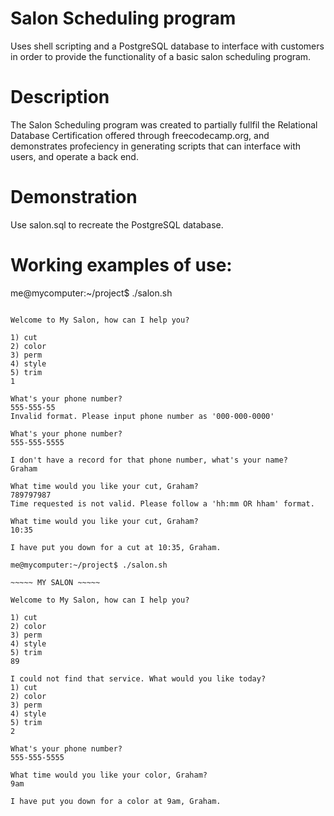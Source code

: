 # Salon Scheduling program

Uses shell scripting and a PostgreSQL database to interface with customers in order to provide 
the functionality of a basic salon scheduling program.

# Description

The Salon Scheduling program was created to partially fullfil the Relational Database Certification 
offered through freecodecamp.org, and demonstrates profeciency in generating scripts that can 
interface with users, and operate a back end.

# Demonstration

Use salon.sql to recreate the PostgreSQL database.

  # Working examples of use:

  me@mycomputer:~/project$ ./salon.sh

  ~~~~~ MY SALON ~~~~~

  Welcome to My Salon, how can I help you?

  1) cut
  2) color
  3) perm
  4) style
  5) trim
  1

  What's your phone number?
  555-555-55
  Invalid format. Please input phone number as '000-000-0000'

  What's your phone number?
  555-555-5555

  I don't have a record for that phone number, what's your name?
  Graham

  What time would you like your cut, Graham?
  789797987
  Time requested is not valid. Please follow a 'hh:mm OR hham' format.

  What time would you like your cut, Graham?
  10:35

  I have put you down for a cut at 10:35, Graham.
  
  me@mycomputer:~/project$ ./salon.sh

  ~~~~~ MY SALON ~~~~~

  Welcome to My Salon, how can I help you?

  1) cut
  2) color
  3) perm
  4) style
  5) trim
  89

  I could not find that service. What would you like today?
  1) cut
  2) color
  3) perm
  4) style
  5) trim
  2

  What's your phone number?
  555-555-5555

  What time would you like your color, Graham?
  9am

  I have put you down for a color at 9am, Graham.
